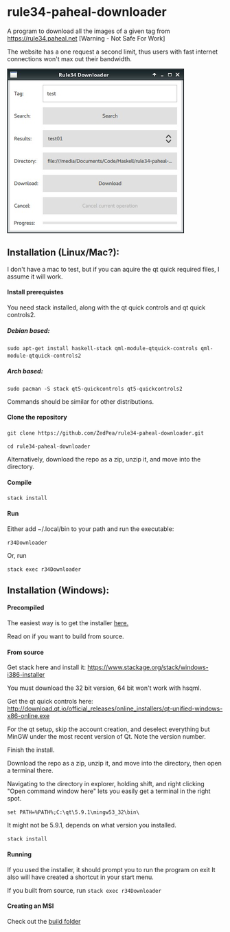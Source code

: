 # rule34-paheal-downloader
A program to download all the images of a given tag from https://rule34.paheal.net [Warning - Not Safe For Work]

The website has a one request a second limit, thus users with fast internet connections won't max out their bandwidth.

![Screenshot of program](r34downloader.png?raw=true "Screenshot of program")

## Installation (Linux/Mac?):

I don't have a mac to test, but if you can aquire the qt quick required files, I assume it will work.

#### Install prerequistes
You need stack installed, along with the qt quick controls and qt quick controls2.

##### Debian based:
`sudo apt-get install haskell-stack qml-module-qtquick-controls qml-module-qtquick-controls2`

##### Arch based:
`sudo pacman -S stack qt5-quickcontrols qt5-quickcontrols2`

Commands should be similar for other distributions.

#### Clone the repository
`git clone https://github.com/ZedPea/rule34-paheal-downloader.git`

`cd rule34-paheal-downloader`

Alternatively, download the repo as a zip, unzip it, and move into the directory.

#### Compile
`stack install`

#### Run

Either add ~/.local/bin to your path and run the executable:

`r34Downloader`

Or, run

`stack exec r34Downloader`


## Installation (Windows):

#### Precompiled

The easiest way is to get the installer [here.](https://github.com/ZedPea/rule34-paheal-downloader/releases)

Read on if you want to build from source.

#### From source

Get stack here and install it: https://www.stackage.org/stack/windows-i386-installer

You must download the 32 bit version, 64 bit won't work with hsqml.

Get the qt quick controls here: http://download.qt.io/official_releases/online_installers/qt-unified-windows-x86-online.exe

For the qt setup, skip the account creation, and deselect everything but MinGW under the most recent version of Qt. 
Note the version number.

Finish the install.

Download the repo as a zip, unzip it, and move into the directory, then open a terminal there.

Navigating to the directory in explorer, holding shift, and right clicking
"Open command window here" lets you easily get a terminal in the right spot.

`set PATH=%PATH%;C:\qt\5.9.1\mingw53_32\bin\`

It might not be 5.9.1, depends on what version you installed.

`stack install`

#### Running

If you used the installer, it should prompt you to run the program on exit
It also will have created a shortcut in your start menu.

If you built from source, run `stack exec r34Downloader`

#### Creating an MSI

Check out the [build folder](build)
